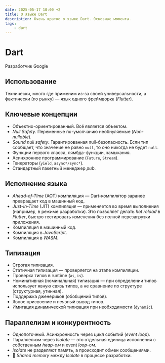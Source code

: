 ```yaml
---
date: 2025-05-17 10:00 +2
title: О языке Dart
description: Очень кратко о языке Dart. Основные моменты.
tags:
    - dart
---
```


# Dart

Разработчик Google

## Использование

Технически, много где применим из-за своей универсальности, а фактически (по рынку) — язык одного фреймворка (_Flutter_).

## Ключевые концепции

* Объектно-ориентированный. Всё является объектом.
* _Null Safety_. Переменные по-умолчанию необнуляемые (_Non-nullable_).
* _Sound null safety_. Гарантированная null-безопасность. Если тип сообщает, что значение не равно `null`, то оно никогда не будет `null`.
* Функции первого класса, лямбда-функции, замыкания.
* Асинхронное программирование (`Future`, `Stream`).
* Генераторы (`yield`, `async*/sync*`).
* Стандартный пакетный менеджер _pub_.

## Исполнение языка

* _Ahead-of-Time_ (AOT) компиляция — Dart-компилятор заранее превращает код в машинный код.
* _Just-in-Time_ (JIT) компиляция — применяется во время выполнения (например, в режиме разработки).
Это позволяет делать _hot reload_ в _Flutter_, быстро тестировать изменения без полной перезагрузки приложения.
* Компиляция в машинный код.
* Компиляция в _JavaScript_.
* Компиляция в _WASM_.

## Типизация

* Строгая типизация.
* Статичная типизация — проверяется на этапе компиляции.
* Проверка типов в runtime (`as`, `is`).
* Номинативная (номинальная) типизация — при определении типов использует явную связь типов, а не сравнение по структуре (структурная, утинная).
* Поддержка дженериков (обобщений типов).
* Явное присвоение и неявный вывод типов.
* Имитация динамической типизация при необходимости (`dynamic`).

## Параллелизм и конкурентность

* Однопоточный. Асинхронность через цикл событий (_event loop_).
* Параллелизм через _Isolate_ — это отдельная единица исполнения с собственным _heap-ом_ и event _loop-ом_.
* _Isolate_ не разделяют память, а происходит обмен  сообщениями.
* 🚧 _Shared memory_ между _Isolate_ в процессе разработки.
